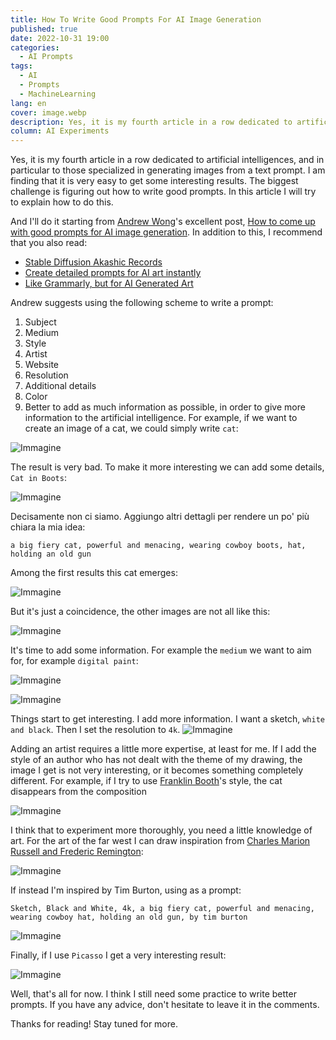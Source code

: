```yaml
---
title: How To Write Good Prompts For AI Image Generation
published: true
date: 2022-10-31 19:00
categories:
  - AI Prompts
tags:
  - AI
  - Prompts
  - MachineLearning
lang: en
cover: image.webp
description: Yes, it is my fourth article in a row dedicated to artificial intelligences, and in particular to those specialized in generating images from a text prompt. I am finding that it is very easy to get some interesting results. The biggest challenge is figuring out how to write good prompts. In this article I will try to explain how to do this.
column: AI Experiments
---
```


Yes, it is my fourth article in a row dedicated to artificial intelligences, and in particular to those specialized in generating images from a text prompt. I am finding that it is very easy to get some interesting results. The biggest challenge is figuring out how to write good prompts. In this article I will try to explain how to do this.

And I'll do it starting from [Andrew Wong](https://medium.com/@andrewwongai)'s excellent post, [How to come up with good prompts for AI image generation](https://medium.com/@andrewwongai/how-to-come-up-with-good-prompts-for-ai-image-generation-f28355e46d21). In addition to this, I recommend that you also read:

- [Stable Diffusion Akashic Records](https://github.com/Maks-s/sd-akashic)
- [Create detailed prompts for AI art instantly](https://promptomania.com/prompt-builder/)
- [Like Grammarly, but for AI Generated Art](https://write-ai-art-prompts.com/)

Andrew suggests using the following scheme to write a prompt:

1. Subject
2. Medium
3. Style
4. Artist
5. Website
6. Resolution
7. Additional details
8. Color
9. Better to add as much information as possible, in order to give more information to the artificial intelligence. For example, if we want to create an image of a cat, we could simply write `cat`:

![Immagine](./cat-01.webp)

The result is very bad. To make it more interesting we can add some details, `Cat in Boots`:

![Immagine](./cat-02.webp)

Decisamente non ci siamo. Aggiungo altri dettagli per rendere un po' più chiara la mia idea:

```
a big fiery cat, powerful and menacing, wearing cowboy boots, hat, holding an old gun
```

Among the first results this cat emerges:

![Immagine](./cat-03.webp)

But it's just a coincidence, the other images are not all like this:

![Immagine](./cat-04.webp)

It's time to add some information. For example the `medium` we want to aim for, for example `digital paint`:

![Immagine](./medium.webp)

![Immagine](./cat-05.webp)

Things start to get interesting. I add more information. I want a sketch, `white and black`. Then I set the resolution to `4k`.
![Immagine](./cat-06.webp)

Adding an artist requires a little more expertise, at least for me. If I add the style of an author who has not dealt with the theme of my drawing, the image I get is not very interesting, or it becomes something completely different. For example, if I try to use [Franklin Booth](https://en.wikipedia.org/wiki/Franklin_Booth)'s style, the cat disappears from the composition

![Immagine](./cat-07.webp)

I think that to experiment more thoroughly, you need a little knowledge of art. For the art of the far west I can draw inspiration from [Charles Marion Russell and Frederic Remington](https://en.wikipedia.org/wiki/Western_American_Art):

![Immagine](./cat-08.webp)

If instead I'm inspired by Tim Burton, using as a prompt:

```
Sketch, Black and White, 4k, a big fiery cat, powerful and menacing, wearing cowboy hat, holding an old gun, by tim burton
```

![Immagine](./cat-09.webp)

Finally, if I use `Picasso` I get a very interesting result:

![Immagine](./cat-10.webp)

Well, that's all for now. I think I still need some practice to write better prompts. If you have any advice, don't hesitate to leave it in the comments.

Thanks for reading! Stay tuned for more.
